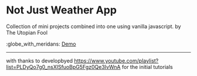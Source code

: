 # Not Just Weather App

Collection of mini projects combined into one using vanilla javascript.
by The Utopian Fool

:globe_with_meridans:
[Demo](https://weather.utopianfool.co.uk)

------------------------------------------------------

with thanks to developbyed
https://www.youtube.com/playlist?list=PLDyQo7g0_nsXlSfuoBpG5Fgz0Qe3IvWnA
for the initial tutorials